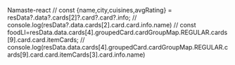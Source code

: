 Namaste-react 
 // const {name,city,cuisines,avgRating} = resData?.data?.cards[2]?.card?.card?.info;
    // console.log(resData?.data.cards[2].card.card.info.name)
    // const foodLI=resData.data.cards[4].groupedCard.cardGroupMap.REGULAR.cards[9].card.card.itemCards;
    // console.log(resData.data.cards[4].groupedCard.cardGroupMap.REGULAR.cards[9].card.card.itemCards[3].card.info.name)
